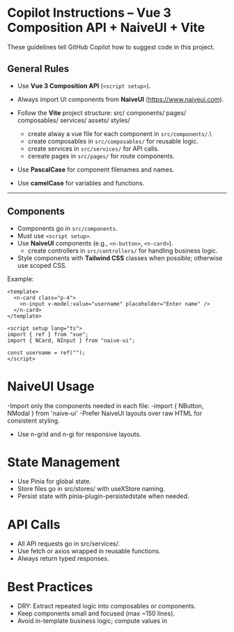 # Copilot Instructions – Vue 3 Composition API + NaiveUI + Vite

These guidelines tell GitHub Copilot how to suggest code in this project.

## General Rules

- Use **Vue 3 Composition API** (`<script setup>`).
- Always import UI components from **NaiveUI** (https://www.naiveui.com).
- Follow the **Vite** project structure:
  src/
  components/
  pages/
  composables/
  services/
  assets/
  styles/

  - create alway a vue file for each component in `src/components/`.\
  - create composables in `src/composables/` for reusable logic.
  - create services in `src/services/` for API calls.
  - cereate pages in `src/pages/` for route components.

- Use **PascalCase** for component filenames and names.
- Use **camelCase** for variables and functions.

---

## Components

- Components go in `src/components`.
- Must use `<script setup>`.
- Use **NaiveUI** components (e.g., `<n-button>`, `<n-card>`).
  - create controllers in `src/controllers/` for handling business logic.
- Style components with **Tailwind CSS** classes when possible; otherwise use scoped CSS.

Example:

```vue
<template>
  <n-card class="p-4">
    <n-input v-model:value="username" placeholder="Enter name" />
  </n-card>
</template>

<script setup lang="ts">
import { ref } from "vue";
import { NCard, NInput } from "naive-ui";

const username = ref("");
</script>
```

# NaiveUI Usage

-Import only the components needed in each file:
-import { NButton, NModal } from 'naive-ui'
-Prefer NaiveUI layouts over raw HTML for consistent styling.

- Use n-grid and n-gi for responsive layouts.

# State Management

- Use Pinia for global state.
- Store files go in src/stores/ with useXStore naming.
- Persist state with pinia-plugin-persistedstate when needed.

# API Calls

- All API requests go in src/services/.
- Use fetch or axios wrapped in reusable functions.
- Always return typed responses.

# Best Practices

- DRY: Extract repeated logic into composables or components.
- Keep components small and focused (max ~150 lines).
- Avoid in-template business logic; compute values in <script setup> or computed properties.
- Use v-for keys that are unique and stable.
- Use defineExpose only when absolutely necessary.

# Copilot Hints

- When asking Copilot for help:
- Specify Vue 3 Composition API explicitly.
- Mention NaiveUI components you want.
- Tell Copilot to "generate DRY reusable composables" for shared logic.
- Give it sample data formats when generating forms or tables.
- If generating forms, request NaiveUI <n-form> + validation rules.

# Composable for fetching data

- Place reusable logic in src/composables.
- Naming: useThing.ts (e.g., useFetch.ts).
- Always type function return values.

```
// src/composables/useFetch.ts
import { ref } from 'vue'

export function useFetch<T>(url: string) {
  const data = ref<T | null>(null)
  const error = ref<string | null>(null)

  async function fetchData() {
    try {
      const res = await fetch(url)
      data.value = await res.json()
    } catch (err) {
      error.value = String(err)
    }
  }

  return { data, error, fetchData }
}
```

### MongoDB Schema Patterns

- **Event Schema**: 50+ biometric fields (`HeartRate`, `EDA`, `Temperature`, `RespiratoryRate`, etc.)
- **Reference Pattern**: `parentId: { type: mongoose.Schema.Types.ObjectId, ref: "Users" }`
- **Collection Names**: Explicit collection names in schema options (`collection: "child_events_db"`)
- **Flexible Schema**: Event schema uses `strict: false` for sensor data variation
- **Unique Constraints**: Waitlist uses unique email index with duplicate error handling (error.code === 11000)

### Validation Strategy

- **Joi Schemas**: Located in `src/validators/index.js` with comprehensive field validation
- **Required Fields**: Events require `aid` (child ID), Users require `firstName/lastName/email`
- **Phone Validation**: Uses regex patterns for international phone numbers
- **Express Validator**: Admin and waitlist routes use express-validator middleware
- **Email Validation**: Waitlist uses both Joi and express-validator for email format checking

## Testing Framework

### Test Configuration

- **Development**: `npm test` - MongoDB Memory Server with ES modules (`--experimental-vm-modules`)
- **Production**: `npm run test:prod` - Live server testing against `http://64.225.63.66`
- **Integration**: Tests hit actual API endpoints with JWT authentication
- **Waitlist Tests**: `tests/test-waitlist.js` covers public API endpoints and duplicate handling

### Test Data Patterns

```javascript
// Standard test user creation
const testUser = {
  firstName: "John",
  lastName: "Doe",
  email: "john.doe@test.com",
  mobile: "1234567890",
  password: "testPassword123",
};

// Waitlist test data
const waitlistData = {
  email: "test@example.com",
  name: "Test User",
  source: "website",
  notes: "Testing purposes",
};

// JWT token generation for tests
const testToken = jwt.sign({ id: userId, email: testUser.email }, JWT_SECRET);
```

### Route Testing Patterns

- **Event Routes**: `/api/event/*` - All require authentication except documentation
- **Child Routes**: `/api/child-users/id/:id` (note: not `/api/child-users/:id`)
- **Auth Routes**: `/api/auth/*` for registration/login, `/api/user/*` for profile management
- **Waitlist Routes**: `/api/waitlist` POST is public, GET/DELETE require admin auth

## Key Development Commands

### Server Management

```bash
npm run dev          # Development with nodemon
npm start           # Production server start
npm run ops:backup  # Database backup to CSV
```

### Testing Workflows

```bash
npm test                    # Full test suite with memory DB
npm run test:integration   # Live API integration tests
npm run test:child-users   # Specific child user tests
npm run test:prod         # Production server tests
npm run test:coverage     # Coverage reports
```

### Database Operations

```bash
node scripts/createSuperAdmin.js  # Bootstrap admin system
node utils/backupDB.js            # Manual database backup
```

### API Testing

```powershell
# Test waitlist endpoint
$body = @{ email = "test@example.com"; name = "Test User" } | ConvertTo-Json
Invoke-RestMethod -Uri "http://localhost:3333/api/waitlist" -Method POST -Body $body -ContentType "application/json"
```

## Critical Implementation Details

### Error Handling

- **Global JSON Parser**: Custom middleware in `src/middleware/jsonParser.js` for malformed JSON
- **Validation Errors**: Joi validation returns structured error objects
- **Auth Failures**: Return `401` with `{ message: "No token" }` for missing JWT
- **Duplicate Handling**: MongoDB duplicate key errors (code 11000) return `409 Conflict`

### Security Implementation

- **Password Hashing**: bcrypt with 10 salt rounds (never store plain text)
- **JWT Secrets**: Environment variable `JWT_SECRET` for token signing
- **CORS Origins**: Whitelist includes `https://admin.watchforme.com`, `http://localhost:5173`
- **Helmet**: CSP with specific directives for Swagger UI compatibility
- **Public Endpoints**: Waitlist POST endpoint is intentionally public for email collection

### MongoDB Connection

```javascript
// Standard connection pattern
const MONGODB_URI = `mongodb+srv://${user}:${password}@${host}/${dbName}?tls=true&authSource=admin&replicaSet=${replicaSet}`;
mongoose.connect(MONGODB_URI, { tls: true, retryWrites: true, w: "majority" });
```

### Swagger Documentation

- **Endpoint**: `/docs` serves interactive API documentation
- **Schema Files**: `src/swagger/swagger*Map.js` files define OpenAPI schemas
- **Production URL**: Update server URLs in `src/swagger/index.js` for deployment
- **Waitlist Docs**: `swaggerWaitlistMap.js` includes public and admin endpoint documentation

## Environment Variables

```bash
# Required for development
MONGODB_USER=api
MONGODB_PASSWORD=[production_password]
MONGODB_HOST=[atlas_cluster_url]
MONGODB_DBNAME=KidPro
JWT_SECRET=[secure_random_string]
NODE_ENV=production
```

## Common Integration Points

- **Admin Dashboard**: Vue.js client expects specific JSON response formats
- **Nginx Config**: Reverse proxy routes require exact path matching in `/etc/nginx/sites-available/`
- **SSL Certificates**: Auto-renewal via certbot for Let's Encrypt certificates
- **Process Management**: PM2 with ecosystem file for production deployment
- **Email Collection**: Waitlist system ready for integration with email marketing platforms
